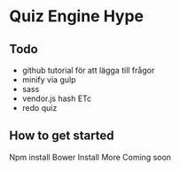 Quiz Engine Hype
====================

## Todo
- github tutorial för att lägga till frågor
- minify via gulp
- sass
- vendor.js hash ETc
- redo quiz

## How to get started
Npm install
Bower Install
More Coming soon